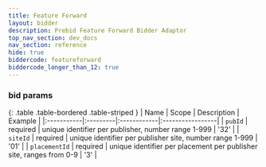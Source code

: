 ```yaml
---
title: Feature Forward
layout: bidder
description: Prebid Feature Forward Bidder Adaptor
top_nav_section: dev_docs
nav_section: reference
hide: true
biddercode: featureforward
biddercode_longer_than_12: true
---
```


### bid params

{: .table .table-bordered .table-striped }
| Name | Scope | Description | Example |
|:-----------|:---------|:------------|:-----------------|
| `pubId` | required | unique identifier per publisher, number range 1-999  | '32' |
| `siteId` | required | unique identifier per publisher site, number range 1-999  | '01' |
| `placementId` | required | unique identifier per placement per publisher site, ranges from 0-9 | '3' |

